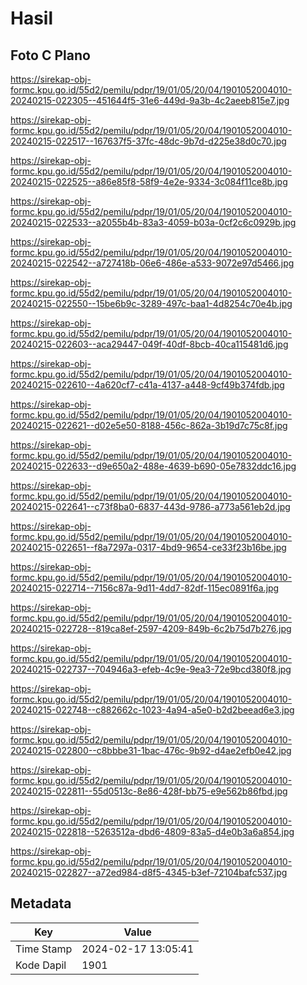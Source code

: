 # Hasil

## Foto C Plano

https://sirekap-obj-formc.kpu.go.id/55d2/pemilu/pdpr/19/01/05/20/04/1901052004010-20240215-022305--451644f5-31e6-449d-9a3b-4c2aeeb815e7.jpg

https://sirekap-obj-formc.kpu.go.id/55d2/pemilu/pdpr/19/01/05/20/04/1901052004010-20240215-022517--167637f5-37fc-48dc-9b7d-d225e38d0c70.jpg

https://sirekap-obj-formc.kpu.go.id/55d2/pemilu/pdpr/19/01/05/20/04/1901052004010-20240215-022525--a86e85f8-58f9-4e2e-9334-3c084f11ce8b.jpg

https://sirekap-obj-formc.kpu.go.id/55d2/pemilu/pdpr/19/01/05/20/04/1901052004010-20240215-022533--a2055b4b-83a3-4059-b03a-0cf2c6c0929b.jpg

https://sirekap-obj-formc.kpu.go.id/55d2/pemilu/pdpr/19/01/05/20/04/1901052004010-20240215-022542--a727418b-06e6-486e-a533-9072e97d5466.jpg

https://sirekap-obj-formc.kpu.go.id/55d2/pemilu/pdpr/19/01/05/20/04/1901052004010-20240215-022550--15be6b9c-3289-497c-baa1-4d8254c70e4b.jpg

https://sirekap-obj-formc.kpu.go.id/55d2/pemilu/pdpr/19/01/05/20/04/1901052004010-20240215-022603--aca29447-049f-40df-8bcb-40ca115481d6.jpg

https://sirekap-obj-formc.kpu.go.id/55d2/pemilu/pdpr/19/01/05/20/04/1901052004010-20240215-022610--4a620cf7-c41a-4137-a448-9cf49b374fdb.jpg

https://sirekap-obj-formc.kpu.go.id/55d2/pemilu/pdpr/19/01/05/20/04/1901052004010-20240215-022621--d02e5e50-8188-456c-862a-3b19d7c75c8f.jpg

https://sirekap-obj-formc.kpu.go.id/55d2/pemilu/pdpr/19/01/05/20/04/1901052004010-20240215-022633--d9e650a2-488e-4639-b690-05e7832ddc16.jpg

https://sirekap-obj-formc.kpu.go.id/55d2/pemilu/pdpr/19/01/05/20/04/1901052004010-20240215-022641--c73f8ba0-6837-443d-9786-a773a561eb2d.jpg

https://sirekap-obj-formc.kpu.go.id/55d2/pemilu/pdpr/19/01/05/20/04/1901052004010-20240215-022651--f8a7297a-0317-4bd9-9654-ce33f23b16be.jpg

https://sirekap-obj-formc.kpu.go.id/55d2/pemilu/pdpr/19/01/05/20/04/1901052004010-20240215-022714--7156c87a-9d11-4dd7-82df-115ec0891f6a.jpg

https://sirekap-obj-formc.kpu.go.id/55d2/pemilu/pdpr/19/01/05/20/04/1901052004010-20240215-022728--819ca8ef-2597-4209-849b-6c2b75d7b276.jpg

https://sirekap-obj-formc.kpu.go.id/55d2/pemilu/pdpr/19/01/05/20/04/1901052004010-20240215-022737--704946a3-efeb-4c9e-9ea3-72e9bcd380f8.jpg

https://sirekap-obj-formc.kpu.go.id/55d2/pemilu/pdpr/19/01/05/20/04/1901052004010-20240215-022748--c882662c-1023-4a94-a5e0-b2d2beead6e3.jpg

https://sirekap-obj-formc.kpu.go.id/55d2/pemilu/pdpr/19/01/05/20/04/1901052004010-20240215-022800--c8bbbe31-1bac-476c-9b92-d4ae2efb0e42.jpg

https://sirekap-obj-formc.kpu.go.id/55d2/pemilu/pdpr/19/01/05/20/04/1901052004010-20240215-022811--55d0513c-8e86-428f-bb75-e9e562b86fbd.jpg

https://sirekap-obj-formc.kpu.go.id/55d2/pemilu/pdpr/19/01/05/20/04/1901052004010-20240215-022818--5263512a-dbd6-4809-83a5-d4e0b3a6a854.jpg

https://sirekap-obj-formc.kpu.go.id/55d2/pemilu/pdpr/19/01/05/20/04/1901052004010-20240215-022827--a72ed984-d8f5-4345-b3ef-72104bafc537.jpg


## Metadata

| Key        | Value               |
| ---------- | ------------------- |
| Time Stamp | 2024-02-17 13:05:41 |
| Kode Dapil | 1901                |



